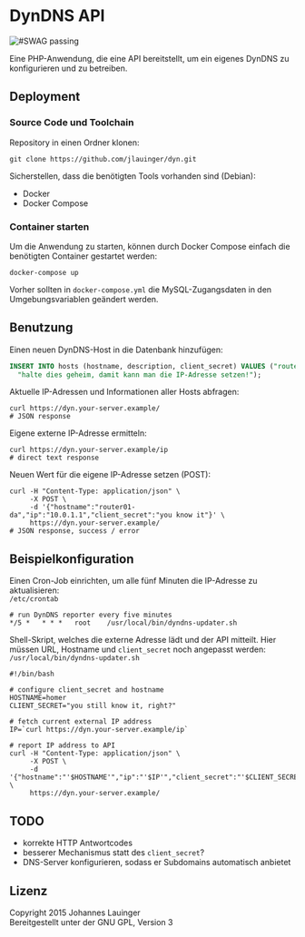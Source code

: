 # DynDNS API

![#SWAG passing](http://u.dropme.de/5274/28ef04/swag-passing.svg)

Eine PHP-Anwendung, die eine API bereitstellt, um ein eigenes DynDNS zu konfigurieren und zu betreiben.

## Deployment

### Source Code und Toolchain

Repository in einen Ordner klonen:

```shell
git clone https://github.com/jlauinger/dyn.git
```

Sicherstellen, dass die benötigten Tools vorhanden sind (Debian):

 - Docker
 - Docker Compose


### Container starten

Um die Anwendung zu starten, können durch Docker Compose einfach die benötigten Container gestartet
werden:

```shell
docker-compose up
```

Vorher sollten in `docker-compose.yml` die MySQL-Zugangsdaten in den Umgebungsvariablen geändert werden.


## Benutzung

Einen neuen DynDNS-Host in die Datenbank hinzufügen:

```sql
INSERT INTO hosts (hostname, description, client_secret) VALUES ("router01-da", "Router in Darmstadt", \
  "halte dies geheim, damit kann man die IP-Adresse setzen!");
```

Aktuelle IP-Adressen und Informationen aller Hosts abfragen:

```shell
curl https://dyn.your-server.example/
# JSON response
```

Eigene externe IP-Adresse ermitteln:

```shell
curl https://dyn.your-server.example/ip
# direct text response
```

Neuen Wert für die eigene IP-Adresse setzen (POST):

```
curl -H "Content-Type: application/json" \
     -X POST \
     -d '{"hostname":"router01-da","ip":"10.0.1.1","client_secret":"you know it"}' \
     https://dyn.your-server.example/
# JSON response, success / error
```


## Beispielkonfiguration

Einen Cron-Job einrichten, um alle fünf Minuten die IP-Adresse zu aktualisieren:  
`/etc/crontab`

```
# run DynDNS reporter every five minutes
*/5 *   * * *   root    /usr/local/bin/dyndns-updater.sh
```

Shell-Skript, welches die externe Adresse lädt und der API mitteilt. Hier müssen URL, Hostname und `client_secret` noch angepasst werden:  
`/usr/local/bin/dyndns-updater.sh`

```
#!/bin/bash

# configure client_secret and hostname
HOSTNAME=homer
CLIENT_SECRET="you still know it, right?"

# fetch current external IP address
IP=`curl https://dyn.your-server.example/ip`

# report IP address to API
curl -H "Content-Type: application/json" \
     -X POST \
     -d '{"hostname":"'$HOSTNAME'","ip":"'$IP'","client_secret":"'$CLIENT_SECRET'"}' \
     https://dyn.your-server.example/
```


## TODO

 * korrekte HTTP Antwortcodes
 * besserer Mechanismus statt des `client_secret`?
 * DNS-Server konfigurieren, sodass er Subdomains automatisch anbietet


## Lizenz

Copyright 2015 Johannes Lauinger  
Bereitgestellt unter der GNU GPL, Version 3
